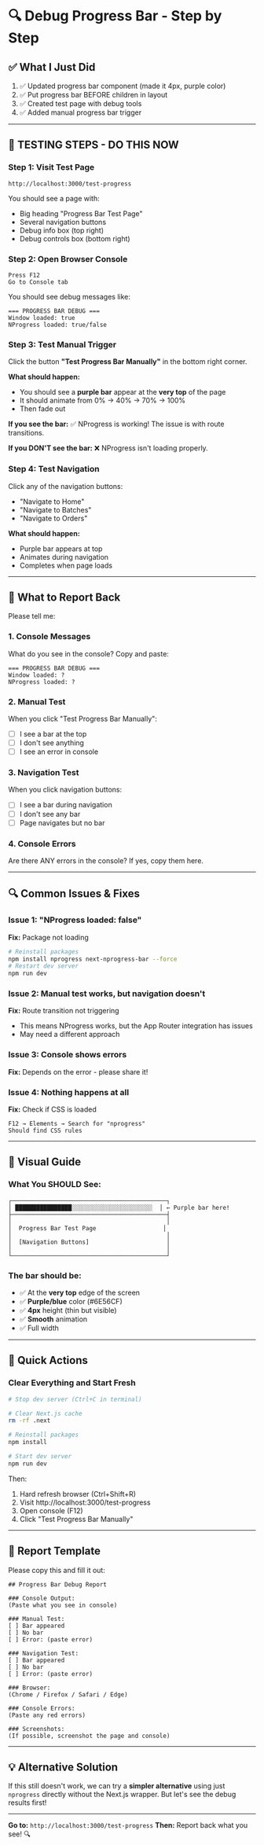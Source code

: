 # 🔍 Debug Progress Bar - Step by Step

## ✅ What I Just Did

1. ✅ Updated progress bar component (made it 4px, purple color)
2. ✅ Put progress bar BEFORE children in layout
3. ✅ Created test page with debug tools
4. ✅ Added manual progress bar trigger

---

## 🧪 **TESTING STEPS - DO THIS NOW**

### Step 1: Visit Test Page
```
http://localhost:3000/test-progress
```

You should see a page with:
- Big heading "Progress Bar Test Page"
- Several navigation buttons
- Debug info box (top right)
- Debug controls box (bottom right)

### Step 2: Open Browser Console
```
Press F12
Go to Console tab
```

You should see debug messages like:
```
=== PROGRESS BAR DEBUG ===
Window loaded: true
NProgress loaded: true/false
```

### Step 3: Test Manual Trigger
Click the button **"Test Progress Bar Manually"** in the bottom right corner.

**What should happen:**
- You should see a **purple bar** appear at the **very top** of the page
- It should animate from 0% → 40% → 70% → 100%
- Then fade out

**If you see the bar:**
✅ NProgress is working! The issue is with route transitions.

**If you DON'T see the bar:**
❌ NProgress isn't loading properly.

### Step 4: Test Navigation
Click any of the navigation buttons:
- "Navigate to Home"
- "Navigate to Batches"
- "Navigate to Orders"

**What should happen:**
- Purple bar appears at top
- Animates during navigation
- Completes when page loads

---

## 🎯 What to Report Back

Please tell me:

### 1. Console Messages
What do you see in the console? Copy and paste:
```
=== PROGRESS BAR DEBUG ===
Window loaded: ?
NProgress loaded: ?
```

### 2. Manual Test
When you click "Test Progress Bar Manually":
- [ ] I see a bar at the top
- [ ] I don't see anything
- [ ] I see an error in console

### 3. Navigation Test
When you click navigation buttons:
- [ ] I see a bar during navigation
- [ ] I don't see any bar
- [ ] Page navigates but no bar

### 4. Console Errors
Are there ANY errors in the console? If yes, copy them here.

---

## 🔍 Common Issues & Fixes

### Issue 1: "NProgress loaded: false"
**Fix:** Package not loading
```bash
# Reinstall packages
npm install nprogress next-nprogress-bar --force
# Restart dev server
npm run dev
```

### Issue 2: Manual test works, but navigation doesn't
**Fix:** Route transition not triggering
- This means NProgress works, but the App Router integration has issues
- May need a different approach

### Issue 3: Console shows errors
**Fix:** Depends on the error - please share it!

### Issue 4: Nothing happens at all
**Fix:** Check if CSS is loaded
```
F12 → Elements → Search for "nprogress"
Should find CSS rules
```

---

## 🎨 Visual Guide

### What You SHOULD See:

```
┌────────────────────────────────────────────┐
│ ████████████████░░░░░░░░░░░░░░░░░░░░░░░  │ ← Purple bar here!
├────────────────────────────────────────────┤
│                                            │
│  Progress Bar Test Page                   │
│                                            │
│  [Navigation Buttons]                      │
│                                            │
└────────────────────────────────────────────┘
```

### The bar should be:
- ✅ At the **very top** edge of the screen
- ✅ **Purple/blue** color (#6E56CF)
- ✅ **4px** height (thin but visible)
- ✅ **Smooth** animation
- ✅ Full width

---

## 🚀 Quick Actions

### Clear Everything and Start Fresh
```bash
# Stop dev server (Ctrl+C in terminal)

# Clear Next.js cache
rm -rf .next

# Reinstall packages
npm install

# Start dev server
npm run dev
```

Then:
1. Hard refresh browser (Ctrl+Shift+R)
2. Visit http://localhost:3000/test-progress
3. Open console (F12)
4. Click "Test Progress Bar Manually"

---

## 📝 Report Template

Please copy this and fill it out:

```
## Progress Bar Debug Report

### Console Output:
(Paste what you see in console)

### Manual Test:
[ ] Bar appeared
[ ] No bar
[ ] Error: (paste error)

### Navigation Test:
[ ] Bar appeared
[ ] No bar
[ ] Error: (paste error)

### Browser:
(Chrome / Firefox / Safari / Edge)

### Console Errors:
(Paste any red errors)

### Screenshots:
(If possible, screenshot the page and console)
```

---

## 💡 Alternative Solution

If this still doesn't work, we can try a **simpler alternative** using just `nprogress` directly without the Next.js wrapper. But let's see the debug results first!

---

**Go to:** `http://localhost:3000/test-progress`
**Then:** Report back what you see! 🔍


